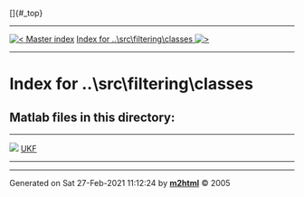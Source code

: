 []{#_top}

  -------------------------------------------------------------------- ----------------------------------------------------------------------------------
  [![\<](../../../../left.png) Master index](../../../../index.html)     [Index for ..\\src\\filtering\\classes ![\>](../../../../right.png)](index.html)
  -------------------------------------------------------------------- ----------------------------------------------------------------------------------

# Index for ..\\src\\filtering\\classes

## Matlab files in this directory:

  ------------------------------------------------- --
  ![](../../../../matlabicon.gif) [UKF](UKF.html)   
  ------------------------------------------------- --

------------------------------------------------------------------------

Generated on Sat 27-Feb-2021 11:12:24 by
**[m2html](http://www.artefact.tk/software/matlab/m2html/ "Matlab Documentation in HTML")**
© 2005

